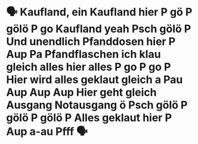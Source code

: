 # 🗣️ Kaufland, ein Kaufland hier P gö P gölö P go Kaufland yeah Psch gölö P Und unendlich Pfanddosen hier P Aup Pa Pfandflaschen ich klau gleich alles hier alles P go P go P Hier wird alles geklaut gleich a Pau Aup Aup Aup Hier geht gleich Ausgang Notausgang ö Psch gölö P gölö P gölö P Alles geklaut hier P Aup a-au Pfff 🗣️
